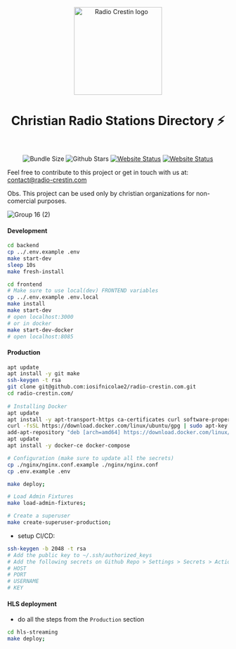 <p align="center">
  <a href="https://github.com/iosifnicolae2/radio-crestin.com">
    <img src="https://user-images.githubusercontent.com/43387542/211213394-e0497c8c-7b8a-43ba-b144-f512653b682d.svg" alt="Radio Crestin logo" width="200" />
  </a>
</p>
<h1 align="center">Christian Radio Stations Directory ⚡️</h1>
<br>
<p align="center">
  <img alt="Bundle Size" src="https://img.shields.io/github/contributors/iosifnicolae2/radio-crestin.com"/>
  <img alt="Github Stars" src="https://badgen.net/github/stars/iosifnicolae2/radio-crestin.com" />
  <a href="https://radio-crestin.com/"><img alt="Website Status" src="https://img.shields.io/website?url=https%3A%2F%2Fradio-crestin.com%2F" /></a>
  <a href="https://github.com/iosifnicolae2/radio-crestin.com/blob/master/LICENSE">
    <img alt="Website Status" src="https://img.shields.io/badge/-License-blue" />
  </a>
</p>


Feel free to contribute to this project or get in touch with us at: contact@radio-crestin.com

Obs. This project can be used only by christian organizations for non-comercial purposes.

![Group 16 (2)](https://user-images.githubusercontent.com/43387542/221437934-2721d0b4-9402-42ed-b289-7f9a4d61796c.png)

#### Development
```bash
cd backend
cp ../.env.example .env
make start-dev
sleep 10s
make fresh-install

cd frontend
# Make sure to use local(dev) FRONTEND variables
cp ../.env.example .env.local
make install
make start-dev
# open localhost:3000
# or in docker
make start-dev-docker
# open localhost:8085
```

#### Production

```bash
apt update
apt install -y git make
ssh-keygen -t rsa
git clone git@github.com:iosifnicolae2/radio-crestin.com.git
cd radio-crestin.com/
  
# Installing Docker
apt update
apt install -y apt-transport-https ca-certificates curl software-properties-common
curl -fsSL https://download.docker.com/linux/ubuntu/gpg | sudo apt-key add -
add-apt-repository "deb [arch=amd64] https://download.docker.com/linux/ubuntu focal stable"
apt update
apt install -y docker-ce docker-compose

# Configuration (make sure to update all the secrets)
cp ./nginx/nginx.conf.example ./nginx/nginx.conf
cp .env.example .env

make deploy;

# Load Admin Fixtures
make load-admin-fixtures;

# Create a superuser
make create-superuser-production;
```
- setup CI/CD:
```bash
ssh-keygen -b 2048 -t rsa 
# Add the public key to ~/.ssh/authorized_keys
# Add the following secrets on Github Repo > Settings > Secrets > Actions:
# HOST
# PORT
# USERNAME
# KEY
```

#### HLS deployment
- do all the steps from the `Production` section
```bash
cd hls-streaming
make deploy;
```

